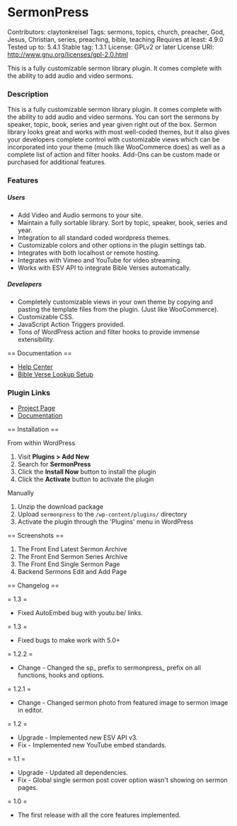 # SermonPress

Contributors: claytonkreisel
Tags: sermons, topics, church, preacher, God, Jesus, Christian, series, preaching, bible, teaching
Requires at least: 4.9.0
Tested up to: 5.4.1
Stable tag: 1.3.1
License: GPLv2 or later
License URI: http://www.gnu.org/licenses/gpl-2.0.html

This is a fully customizable sermon library plugin. It comes complete with the ability to add audio and video sermons.

### Description

This is a fully customizable sermon library plugin. It comes complete with the ability to add audio and video sermons. You can sort the sermons by speaker, topic, book, series and year given right out of the box. Sermon library looks great and works with most well-coded themes, but it also gives your developers complete control with customizable views which can be incorporated into your theme (much like WooCommerce does) as well as a complete list of action and filter hooks. Add-Ons can be custom made or purchased for additional features.

### Features

##### Users

* Add Video and Audio sermons to your site.
* Maintain a fully sortable library. Sort by topic, speaker, book, series and year.
* Integration to all standard coded wordpress themes.
* Customizable colors and other options in the plugin settings tab.
* Integrates with both localhost or remote hosting.
* Integrates with Vimeo and YouTube for video streaming.
* Works with ESV API to integrate Bible Verses automatically.

##### Developers

* Completely customizable views in your own theme by copying and pasting the template files from the plugin. (Just like WooCommerce).
* Customizable CSS.
* JavaScript Action Triggers provided.
* Tons of WordPress action and filter hooks to provide immense extensibility.

== Documentation ==

- [Help Center](https://sermonpress.io/help-center/)
- [Bible Verse Lookup Setup](https://www.sermonpress.io/help-center/bible-verse-lookup-setup/)

### Plugin Links

- [Project Page](https://sermonpress.io)
- [Documentation](https://sermonpress.io/help-center/)

== Installation ==

From within WordPress

1. Visit **Plugins > Add New**
1. Search for **SermonPress**
1. Click the **Install Now** button to install the plugin
1. Click the **Activate** button to activate the plugin

Manually

1. Unzip the download package
1. Upload `sermonpress` to the `/wp-content/plugins/` directory
1. Activate the plugin through the 'Plugins' menu in WordPress

== Screenshots ==

1. The Front End Latest Sermon Archive
1. The Front End Sermon Series Archive
1. The Front End Single Sermon Page
1. Backend Sermons Edit and Add Page

== Changelog ==

= 1.3 =
* Fixed AutoEmbed bug with youtu.be/<id> links.

= 1.3 =
* Fixed bugs to make work with 5.0+

= 1.2.2 =
* Change - Changed the sp_ prefix to sermonpress_ prefix on all functions, hooks and options.

= 1.2.1 =
* Change - Changed sermon photo from featured image to sermon image in editor.

= 1.2 =
* Upgrade - Implemented new ESV API v3.
* Fix - Implemented new YouTube embed standards.


= 1.1 =
* Upgrade - Updated all dependencies.
* Fix - Global single sermon post cover option wasn't showing on sermon pages.

= 1.0 =
* The first release with all the core features implemented.
